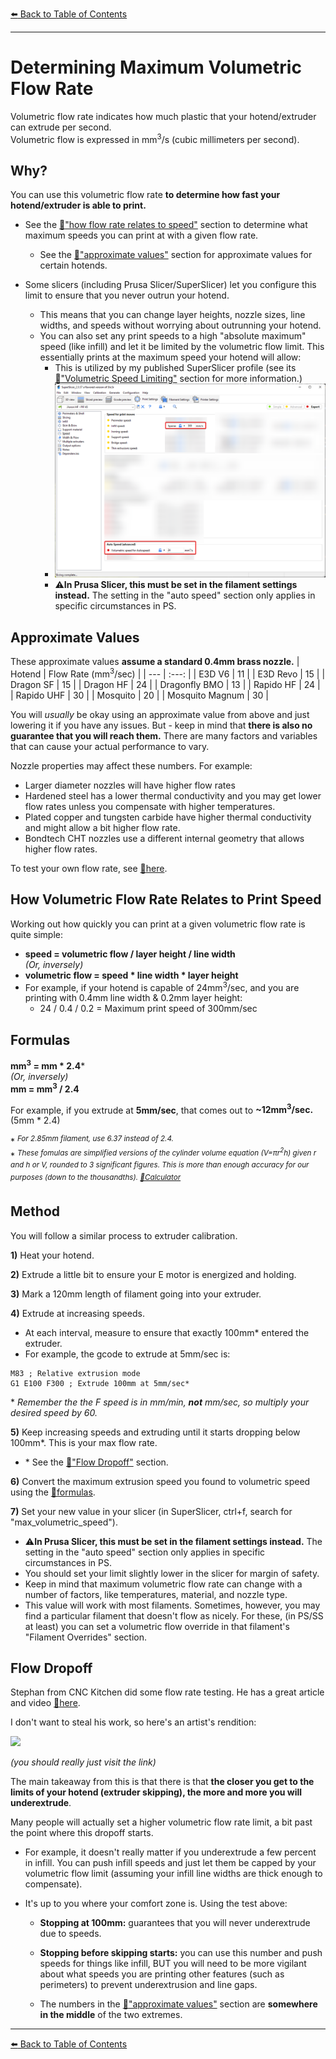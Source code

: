 [:arrow_left: Back to Table of Contents](/README.md)

---
# Determining Maximum Volumetric Flow Rate

Volumetric flow rate indicates how much plastic that your hotend/extruder can extrude per second.\
Volumetric flow is expressed in mm<sup>3</sup>/s (cubic millimeters per second).
## Why?
You can use this volumetric flow rate **to determine how fast your hotend/extruder is able to print.**
- See the [:pushpin:"how flow rate relates to speed"](/articles/determining_max_volumetric_flow_rate.md#how-volumetric-flow-rate-relates-to-print-speed) section to determine what maximum speeds you can print at with a given flow rate.
    - See the [:pushpin:"approximate values"](/articles/determining_max_volumetric_flow_rate.md#approximate-values) section for approximate values for certain hotends.

- Some slicers (including Prusa Slicer/SuperSlicer) let you configure this limit to ensure that you never outrun your hotend.
    - This means that you can change layer heights, nozzle sizes, line widths, and speeds without worrying about outrunning your hotend. 
    - You can also set any print speeds to a high "absolute maximum" speed (like infill) and let it be limited by the volumetric flow limit. This essentially prints at the maximum speed your hotend will allow:
        - This is utilized by my published SuperSlicer profile (see its [:page_facing_up:"Volumetric Speed Limiting"](https://github.com/AndrewEllis93/Ellis-PIF-Profile#volumetric-speed-limiting) section for more information.)
        - ![](/images/Volumetric-SS.png)
        - :warning:**In Prusa Slicer, this must be set in the filament settings instead.** The setting in the "auto speed" section only applies in specific circumstances in PS.
## Approximate Values

These approximate values **assume a standard 0.4mm brass nozzle.** 
| Hotend | Flow Rate (mm<sup>3</sup>/sec) |
| --- | :---: |
| E3D V6 | 11 |
| E3D Revo | 15 |
| Dragon SF | 15 |
| Dragon HF | 24 |
| Dragonfly BMO | 13 |
| Rapido HF | 24 |
| Rapido UHF | 30 |
| Mosquito | 20 |
| Mosquito Magnum | 30 |

You will *usually* be okay using an approximate value from above and just lowering it if you have any issues. But - keep in mind that **there is also no guarantee that you will reach them.** There are many factors and variables that can cause your actual performance to vary.

Nozzle properties may affect these numbers. For example:
- Larger diameter nozzles will have higher flow rates
- Hardened steel has a lower thermal conductivity and you may get lower flow rates unless you compensate with higher temperatures. 
- Plated copper and tungsten carbide have higher thermal conductivity and might allow a bit higher flow rate. 
- Bondtech CHT nozzles use a different internal geometry that allows higher flow rates.

To test your own flow rate, see [:pushpin:here](/articles/determining_max_volumetric_flow_rate.md#method).

## How Volumetric Flow Rate Relates to Print Speed

Working out how quickly you can print at a given volumetric flow rate is quite simple:
- **speed = volumetric flow / layer height / line width**\
*(Or, inversely)* 
- **volumetric flow = speed * line width * layer height**
- For example, if your hotend is capable of 24mm<sup>3</sup>/sec, and you are printing with 0.4mm line width & 0.2mm layer height:
    - 24 / 0.4 / 0.2 = Maximum print speed of 300mm/sec

## Formulas

**mm<sup>3</sup> = mm * 2.4***\
*(Or, inversely)* \
**mm = mm<sup>3</sup> / 2.4**

For example, if you extrude at **5mm/sec**, that comes out to **~12mm<sup>3</sup>/sec.** (5mm * 2.4)

\* <sup>*For 2.85mm filament, use 6.37 instead of 2.4.*</sup>\
\* <sup>*These fomulas are simplified versions of the cylinder volume equation (V=πr<sup>2</sup>h) given r and h or V, rounded to 3 significant figures. This is more than enough accuracy for our purposes (down to the thousandths). [:page_facing_up:Calculator](https://www.calculatorsoup.com/calculators/geometry-solids/cylinder.php)*</sup>

## Method

You will follow a similar process to extruder calibration. 

**1)** Heat your hotend. 

**2)** Extrude a little bit to ensure your E motor is energized and holding.

**3)** Mark a 120mm length of filament going into your extruder.

**4)** Extrude at increasing speeds. 
- At each interval, measure to ensure that exactly 100mm* entered the extruder.
- For example, the gcode to extrude at 5mm/sec is:
```
M83 ; Relative extrusion mode
G1 E100 F300 ; Extrude 100mm at 5mm/sec*
```
\* *Remember the the F speed is in mm/min, **not** mm/sec, so multiply your desired speed by 60.*

**5)** Keep increasing speeds and extruding until it starts dropping below 100mm\*. This is your max flow rate. 

- \* See the [:pushpin:"Flow Dropoff"](/articles/determining_max_volumetric_flow_rate.md#flow-dropoff) section.

**6)** Convert the maximum extrusion speed you found to volumetric speed using the [:pushpin:formulas](/articles/determining_max_volumetric_flow_rate.md#formulas).

**7)** Set your new value in your slicer (in SuperSlicer, ctrl+f, search for "max_volumetric_speed").
- :warning:**In Prusa Slicer, this must be set in the filament settings instead.** The setting in the "auto speed" section only applies in specific circumstances in PS.
- You should set your limit slightly lower in the slicer for margin of safety.
- Keep in mind that maximum volumetric flow rate can change with a number of factors, like temperatures, material, and nozzle type. 
- This value will work with most filaments. Sometimes, however, you may find a particular filament that doesn't flow as nicely. For these, (in PS/SS at least) you can set a volumetric flow override in that filament's "Filament Overrides" section.
## Flow Dropoff
Stephan from CNC Kitchen did some flow rate testing. He has a great article and video [:page_facing_up:here](https://www.cnckitchen.com/blog/flow-rate-benchmarking-of-a-hotend).

I don't want to steal his work, so here's an artist's rendition:

![](/images/extrusion-dropoff.png) 

*(you should really just visit the link)*


The main takeaway from this is that there is that **the closer you get to the limits of your hotend (extruder skipping), the more and more you will underextrude**.

Many people will actually set a higher volumetric flow rate limit, a bit past the point where this dropoff starts.

- For example, it doesn't really matter if you underextrude a few percent in infill. You can push infill speeds and just let them be capped by your volumetric flow limit (assuming your infill line widths are thick enough to compensate).

- It's up to you where your comfort zone is. Using the test above: 
    - **Stopping at 100mm:** guarantees that you will never underextrude due to speeds. 

    - **Stopping before skipping starts:** you can use this number and push speeds for things like infill, BUT you will need to be more vigilant about what speeds you are printing other features (such as perimeters) to prevent underextrusion and line gaps.

    - The numbers in the [:pushpin:"approximate values"](/articles/determining_max_volumetric_flow_rate.md#approximate-values) section are **somewhere in the middle** of the two extremes.

---
[:arrow_left: Back to Table of Contents](/README.md)